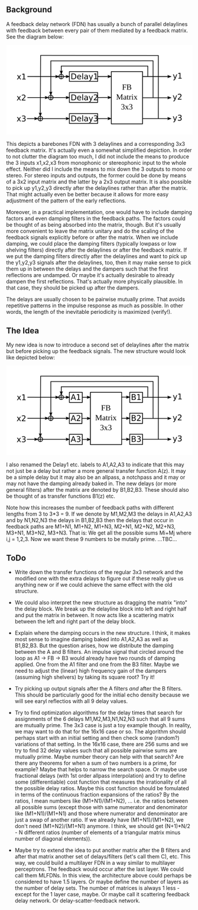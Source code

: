 
Background
-----------

A feedback delay network (FDN) has usually a bunch of parallel delaylines with feedback between 
every pair of them mediated by a feedback matrix. See the diagram below:

![FDN3x3](./Diagrams/FeedbackDelayNetwork3x3.svg)

This depicts a barebones FDN with 3 delaylines and a corresponding 3x3 feedback matrix. It's 
actually even a somewhat simplified depiction. In order to not clutter the diagram too much, I did 
not include the means to produce the 3 inputs x1,x2,x3 from monophonic or stereophonic input to the
whole effect. Neither did I include the means to mix down the 3 outputs to mono or stereo. For 
stereo inputs and outputs, the former could be done by means of a 3x2 input matrix and the latter 
by a 2x3 output matrix. It is also possible to pick up y1,y2,y3 directly after the delaylines 
rather than after the matrix. That might actually even be better because it allows for more easy 
adjustment of the pattern of the early reflections. 

Moreover, in a practical implementation, one would have to include damping factors and even damping 
filters in the feedback paths. The factors could be thought of as being absorbed into the matrix, 
though. But it's usually more convenient to leave the matrix unitary and do the scaling of the 
feedback signals explicitly before or after the matrix. When we include damping, we could place the
damping filters (typically lowpass or low shelving filters) directly after the delaylines or after 
the feedback matrix. If we put the damping filters directly after the delaylines and want to pick 
up the y1,y2,y3 signals after the delaylines, too, then it may make sense to pick them up in 
between the delays and the dampers such that the first reflections are undamped. Or maybe it's 
actually desirable to already dampen the first reflections. That's actually more physically 
plausible. In that case, they should be picked up after the dampers.

The delays are usually chosen to be pairwise mutually prime. That avoids repetitive patterns in 
the impulse response as much as possible. In other words, the length of the inevitable periodicity 
is maximized (verify!).


The Idea
--------

My new idea is now to introduce a second set of delaylines after the matrix but before picking up 
the feedback signals. The new structure would look like depicted below:

![FDNIdea](./Diagrams/FeedbackDelayNetworkIdea.svg)

I also renamed the Delay1 etc. labels to A1,A2,A3 to indicate that this may not just be a delay but
 rather a more general transfer function A(z). It may be a simple delay but it may also be an 
 allpass, a notchpass and it may or may not have the damping already baked in. The new delays (or 
 more general filters) after the matrix are denoted by B1,B2,B3. These should also be thought of as 
 transfer functions B1(z) etc.

Note how this increases the number of feedback paths with different lengths from 3 to 3*3 = 9. If 
we denote by M1,M2,M3 the delays in A1,A2,A3 and by N1,N2,N3 the delays in B1,B2,B3 then the delays 
that occur in feedback paths are M1+N1, M1+N2, M1+N3, M2+N1, M2+N2, M2+N3, M3+N1, M3+N2, M3+N3. That 
is: We get all the possible sums Mi+Mj where i,j = 1,2,3. Now we want these 9 numbers to be mutally prime.  ...TBC...


ToDo
----

- Write down the transfer functions of the regular 3x3 network and the modified one with the extra
  delays to figure out if these really give us anything new or if we could achieve the same effect
  with the old structure.

- We could also interpret the new structure as dragging the matrix "into" the delay block. We break
  up the delayline block into left and right half and put the matrix in between. It now acts like
  a scattering matrix between the left and right part of the delay block.

- Explain where the damping occurs in the new structure. I think, it makes most sense to imagine 
  damping baked into A1,A2,A3 as well as B1,B2,B3. But the question arises, how we distribute the
  damping between the A and B filters. An impulse signal that circled around the loop as 
  A1 -> FB -> B3 would already have two rounds of damping applied. One from the A1 filter and one 
  from the B3 filter. Maybe we need to adjust the (linear) high frequency gain of the dampers 
  (assuming high shelvers) by taking its square root? Try it!

- Try picking up output signals after the A filters *and* after the B filters. This should be 
  particularly good for the initial echo density because we will see earyl reflectios with all 9
  delay values.

- Try to find optimization algorithms for the delay times that search for assignments of the 6 
  delays M1,M2,M3,N1,N2,N3 such that all 9 sums are mutually prime. The 3x3 case is just a toy
  example though. In reality, we may want to do that for the 16x16 case or so. The algorithm should 
  perhaps start with an initial setting and then check some (random?) variations of that setting. 
  In the 16x16 case, there are 256 sums and we try to find 32 delay values such that all possible
  pairwise sums are mutually prime. Maybe number theory can help with that search? Are there any
  theorems for when a sum of two numbers is a prime, for example? Maybe that helps to narrow the 
  search space. Or maybe use fractional delays (with 1st order allpass interpolation) and try to 
  define some (differentiable) cost function that measures the irrationality of all the possible
  delay ratios. Maybe this cost function should be fomulated in terms of the continuous fraction
  expansions of the ratios? By the ratios, I mean numbers like (M1+N1)/(M1+N2), ... i.e. the 
  ratios between all possible sums (except those with same numerator and denominator like 
  (M1+N1)/(M1+N1) and those where numerator and denominator are just a swap of another ratio. 
  If we already have (M1+N1)/(M1+N2), we don't need (M1+N2)/(M1+N1) anymore. I think, we should
  get (N+1)*N/2 - N different ratios (number of elements of a triangular matrix minus number of 
  diagonal elements)).

- Maybe try to extend the idea to put another matrix after the B filters and after that matrix 
  another set of delays/filters (let's call them C), etc. This way, we could build a multilayer FDN
  in a way similar to multilayer perceptrons. The feedback would occur after the last layer. We 
  could call them MLFDNs. In this view, the architecture above could perhaps be considered to have 
  1.5 layers. Or maybe define the number of layers as the number of delay sets. The number of 
  matrices is always 1 less - except for the 1 layer case, maybe. Or maybe call it scattering 
  feedback delay network. Or delay-scatter-feedback network.